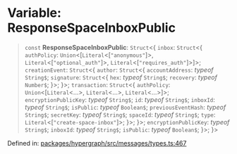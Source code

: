 # Variable: ResponseSpaceInboxPublic

> `const` **ResponseSpaceInboxPublic**: `Struct`\<\{ `inbox`: `Struct`\<\{ `authPolicy`: `Union`\<\[`Literal`\<\[`"anonymous"`\]\>, `Literal`\<\[`"optional_auth"`\]\>, `Literal`\<\[`"requires_auth"`\]\>\]\>; `creationEvent`: `Struct`\<\{ `author`: `Struct`\<\{ `accountAddress`: *typeof* `String$`; `signature`: `Struct`\<\{ `hex`: *typeof* `String$`; `recovery`: *typeof* `Number$`; \}\>; \}\>; `transaction`: `Struct`\<\{ `authPolicy`: `Union`\<\[`Literal`\<...\>, `Literal`\<...\>, `Literal`\<...\>\]\>; `encryptionPublicKey`: *typeof* `String$`; `id`: *typeof* `String$`; `inboxId`: *typeof* `String$`; `isPublic`: *typeof* `Boolean$`; `previousEventHash`: *typeof* `String$`; `secretKey`: *typeof* `String$`; `spaceId`: *typeof* `String$`; `type`: `Literal`\<\[`"create-space-inbox"`\]\>; \}\>; \}\>; `encryptionPublicKey`: *typeof* `String$`; `inboxId`: *typeof* `String$`; `isPublic`: *typeof* `Boolean$`; \}\>; \}\>

Defined in: [packages/hypergraph/src/messages/types.ts:467](https://github.com/hashirpm/hypergraph/blob/ab4ea1cdb9430798142e0d735aac9d31c2cf0ae0/packages/hypergraph/src/messages/types.ts#L467)
